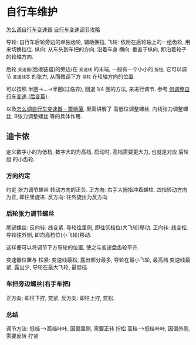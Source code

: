 # 自行车维护

[怎么调自行车变速器](https://www.zhihu.com/question/41302492)
[自行车变速调节攻略](https://www.sohu.com/a/151099311_390106)

导轮: 自行车后轮旁边的单独齿轮, 辅助换挡,
飞轮: 依附在后轮轴上的一组齿轮, 用来切换挡位.
纵向: 从车头到车把的方向, 沿着车身
横向: 垂直于纵向, 即沿着轮子的轮轴方向.

后轮 `变速器`(后拨链器)的旁边/在 `变速线` 的末端, 一般有一个小小的 `旋钮`,
它可以调节 `变速线芯` 的张力, 从而微调下方 `导轮` 在轮轴方向的位置.

可以按照 半圈->...->半圈(过临界), 回退 1/4 圈的方法, 来进行调节.
参考 [何调整自行车变速 (后变篇)][].

以及[怎么调自行车变速器 - 栗呦菌][], 里面讲解了
高低位调整螺丝, 内线张力调整螺丝, B张力调整螺丝 等的具体作用.

[何调整自行车变速 (后变篇)]: https://www.bilibili.com/video/BV1tr4y1P77R/?vd_source=a7a8fe02bc1634566f069ff312b17c99
[怎么调自行车变速器 - 栗呦菌]: https://www.zhihu.com/question/41302492/answer/102749450

## 迪卡侬

定义数字小的为低档, 数字大的为高档,
启动时, 高档需要更大力, 也就是对应 后轮组 的小齿轮.

### 方向约定

约定 张力调节螺丝 转动方向的正负.
正方向: 右手大拇指冲着螺柱, 四指转动方向为正, 即往里旋进.
反方向: 往外旋出为反方向

### 后轮张力调节螺丝

尾部螺丝:
反向转: 线变紧. 导轮往里侧, 即往低档位(大飞轮)移动.
正向转: 线变松. 导轮往外侧, 即向高档位(小飞轮)移动.

这样便可以将调节下方导轮的位置, 使之与变速盘齿轮平齐.

变速器位置与 松紧:
变速线最松, 露出部分最多, 导轮在最小飞轮, 最高档
变速线最紧, 露出少, 导轮在最大飞轮, 最低档.

### 车把旁边螺丝(右手车把)

正方向: 即往下拧, 变紧.
反方向: 即往上拧, 变松.

### 总结

调节方法:
低档–>高档咔咔, 因偏里侧, 需要正转 拧松
高档–>低档咔咔, 因偏外侧, 需要反转 拧紧
